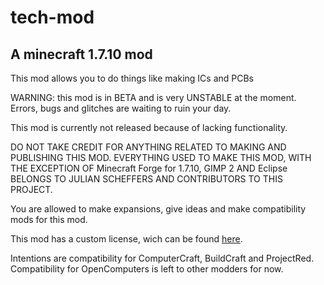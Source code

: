 # tech-mod

## A minecraft 1.7.10 mod

This mod allows you to do things like making ICs and PCBs

WARNING: this mod is in BETA and is very UNSTABLE at the moment.
Errors, bugs and glitches are waiting to ruin your day.

This mod is currently not released because of lacking functionality.

DO NOT TAKE CREDIT FOR ANYTHING RELATED TO MAKING AND PUBLISHING THIS MOD.
EVERYTHING USED TO MAKE THIS MOD, WITH THE EXCEPTION OF Minecraft Forge for 1.7.10, GIMP 2 AND Eclipse BELONGS TO JULIAN SCHEFFERS AND CONTRIBUTORS TO THIS PROJECT.

You are allowed to make expansions, give ideas and make compatibility mods for this mod.

This mod has a custom license, wich can be found [here](../blob/master/LICENSE.md).

Intentions are compatibility for ComputerCraft, BuildCraft and ProjectRed.
Compatibility for OpenComputers is left to other modders for now.
